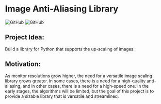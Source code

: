 # Image Anti-Aliasing Library
![GitHub](https://img.shields.io/github/license/shengtanmao/image-anti-aliasing)
![GitHub](https://img.shields.io/travis/shengtanmao/image-anti-aliasing)

## Project Idea: 
Build a library for Python that supports the up-scaling of images.

## Motivation:
As monitor resolutions grow higher, the need for a versatile image scaling library grows greater.
In some cases, there is a need for a high-quality anti-aliasing, and in other cases, there is a need for a high-speed one.
In the early stages, the algorithms will be limited, but the goal of this project is to provide a sizable library that is versatile and streamlined.
